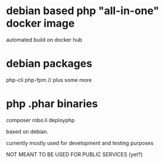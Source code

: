 debian based php "all-in-one" docker image
============================================

automated build on docker hub

# debian packages
php-cli
php-fpm
// plus some more

# php .phar binaries
composer
robo.li
deployphp

based on debian.

currently mostly used for development and testing purposes

NOT MEANT TO BE USED FOR PUBLIC SERVICES (yet?)
